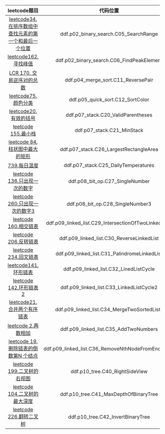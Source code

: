 |                                                                    leetcode题目                                                                     |                          代码位置              |
|:-------------------------------------------------------------------------------------------------------------------------------------------------:|:------------------------------------------:|
| <a href="https://leetcode.cn/problems/find-first-and-last-position-of-element-in-sorted-array/description/">leetcode34. 在排序数组中查找元素的第一个和最后一个位置</a> |         ddf.p02_binary_search.C05_SearchRange |
|                            <a href="https://leetcode.cn/problems/find-peak-element/description/">leetcode162. 寻找峰值</a>                            |       ddf.p02_binary_search.C06_FindPeakElement |
|                     <a href="https://leetcode.cn/problems/shu-zu-zhong-de-ni-xu-dui-lcof/description/">LCR 170. 交易逆序对的总数</a>                      |           ddf.p04_merge_sort.C11_ReversePair |
|                                <a href="https://leetcode.cn/problems/sort-colors/description/">leetcode75.颜色分类</a>                                |            ddf.p05_quick_sort.C12_SortColor |
|                                  <a href="https://leetcode.cn/problems/valid-parentheses">leetcode20. 有效的括号</a>                                   |           ddf.p07_stack.C20_ValidParentheses |
|                                       <a href="https://leetcode.cn/problems/min-stack">leetcode 155.最小栈</a>                                       |               ddf.p07_stack.C21_MinStack   |
|                    <a href="https://leetcode.cn/problems/largest-rectangle-in-histogram/description">leetcode 84.柱状图中最大的矩形</a>                    |         ddf.p07_stack.C26_LargestRectangleArea |
|                           <a href="https://leetcode.cn/problems/daily-temperatures/description>leetcode"> 739.每日温度</a>                            |          ddf.p07_stack.C25_DailyTemperatures |
|                                  <a href="https://leetcode.cn/problems/single-number/">leetcode 136.只出现一次的数字</a>                                  |            ddf.p08_bit_op.C27_SingleNumber |
|                         <a href="https://leetcode.cn/problems/single-number-iii/description/">leetcode 260.只出现一次的数字3</a>                          |            ddf.p08_bit_op.C28_SingleNumber3 |
|                     <a href="https://leetcode.cn/problems/intersection-of-two-linked-lists/description">leetcode 160.相交链表</a>                     |  ddf.p09_linked_list.C29_IntersectionOfTwoLinkedLists |
|                           <a href="https://leetcode.cn/problems/reverse-linked-list/description/">leetcode 206.反转链表</a>                           |       ddf.p09_linked_list.C30_ReverseLinkedList |
|                           <a href="https://leetcode.cn/problems/palindrome-linked-list/description">leetcode 234.回文链表</a>                           |ddf.p09_linked_list.C31_PalindromeLinkedList|
|                           <a href="https://leetcode.cn/problems/linked-list-cycle/description/">leetcode141.环形链表</a>                           |ddf.p09_linked_list.C32_LinedListCycle|
|                           <a href="https://leetcode.cn/problems/linked-list-cycle-ii/description">leetcode 142.环形链表2</a>                           |ddf.p09_linked_list.C33_LinkedListCycle2|
|                           <a href="https://leetcode.cn/problems/merge-two-sorted-lists/">leetcode21.合并两个有序链表</a>                           |ddf.p09_linked_list.C34_MergeTwoSortedLists|
|                           <a href="https://leetcode.cn/problems/add-two-numbers">leetcode 2.两数相加</a>                           |ddf.p09_linked_list.C35_AddTwoNumbers|
|                           <a href="https://leetcode.cn/problems/remove-nth-node-from-end-of-list">leetcode 19.删除链表的倒数第N 个结点</a>                           |ddf.p09_linked_list.C36_RemoveNthNodeFromEndOfList|
|                           <a href="https://leetcode.cn/problems/binary-tree-right-side-view/">leetcode 199.二叉树的右视图</a>                           |ddf.p10_tree.C40_RightSideView|
|                           <a href="https://leetcode.cn/problems/maximum-depth-of-binary-tree">leetcode 104.二叉树的最大深度</a>                           |ddf.p10_tree.C41_MaxDepthOfBinaryTree|
|                           <a href="https://leetcode.cn/problems/invert-binary-tree">leetcode 226.翻转二叉树</a>                           |ddf.p10_tree.C42_InvertBinaryTree|





